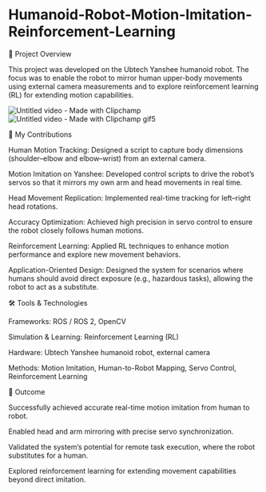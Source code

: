 # Humanoid-Robot-Motion-Imitation-Reinforcement-Learning

📌 Project Overview

This project was developed on the Ubtech Yanshee humanoid robot.
The focus was to enable the robot to mirror human upper-body movements using external camera measurements and to explore reinforcement learning (RL) for extending motion capabilities.
 
 ![Untitled video - Made with Clipchamp](https://github.com/user-attachments/assets/a3b16236-ac78-49cc-bce1-8cd58e8fc022) ![Untitled video - Made with Clipchamp gif5](https://github.com/user-attachments/assets/03648155-fc9e-493e-9fd9-910f2cbcb2d1)





🔧 My Contributions

Human Motion Tracking: Designed a script to capture body dimensions (shoulder–elbow and elbow–wrist) from an external camera.

Motion Imitation on Yanshee: Developed control scripts to drive the robot’s servos so that it mirrors my own arm and head movements in real time.

Head Movement Replication: Implemented real-time tracking for left–right head rotations.

Accuracy Optimization: Achieved high precision in servo control to ensure the robot closely follows human motions.

Reinforcement Learning: Applied RL techniques to enhance motion performance and explore new movement behaviors.

Application-Oriented Design: Designed the system for scenarios where humans should avoid direct exposure (e.g., hazardous tasks), allowing the robot to act as a substitute.

🛠️ Tools & Technologies

Frameworks: ROS / ROS 2, OpenCV

Simulation & Learning: Reinforcement Learning (RL)

Hardware: Ubtech Yanshee humanoid robot, external camera

Methods: Motion Imitation, Human-to-Robot Mapping, Servo Control, Reinforcement Learning

🚀 Outcome

Successfully achieved accurate real-time motion imitation from human to robot.

Enabled head and arm mirroring with precise servo synchronization.

Validated the system’s potential for remote task execution, where the robot substitutes for a human.

Explored reinforcement learning for extending movement capabilities beyond direct imitation.
